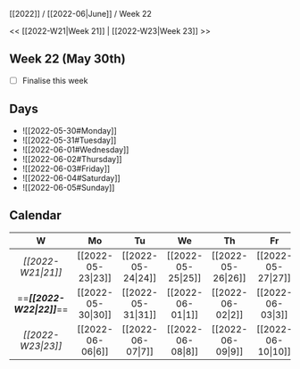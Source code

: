 [[2022]] / [[2022-06|June]] / Week 22

<< [[2022-W21|Week 21]] | [[2022-W23|Week 23]] >>︎

## Week 22 (May 30th)
- [ ] Finalise this week


## Days
- ![[2022-05-30#Monday]]
- ![[2022-05-31#Tuesday]]
- ![[2022-06-01#Wednesday]]
- ![[2022-06-02#Thursday]]
- ![[2022-06-03#Friday]]
- ![[2022-06-04#Saturday]]
- ![[2022-06-05#Sunday]]

## Calendar
| W  | Mo | Tu | We | Th | Fr | Sa | Su |
|:--:|:--:|:--:|:--:|:--:|:--:|:--:|:--:|
| *[[2022-W21\|21]]* | [[2022-05-23\|23]] | [[2022-05-24\|24]] | [[2022-05-25\|25]] | [[2022-05-26\|26]] | [[2022-05-27\|27]] | [[2022-05-28\|28]] | [[2022-05-29\|29]] |
| ==***[[2022-W22\|22]]***== | [[2022-05-30\|30]] | [[2022-05-31\|31]] | [[2022-06-01\|1]]  | [[2022-06-02\|2]]  | [[2022-06-03\|3]]  | [[2022-06-04\|4]]  | [[2022-06-05\|5]]  |
| *[[2022-W23\|23]]* | [[2022-06-06\|6]]  | [[2022-06-07\|7]]  | [[2022-06-08\|8]]  | [[2022-06-09\|9]]  | [[2022-06-10\|10]] | [[2022-06-11\|11]] | [[2022-06-12\|12]] |
